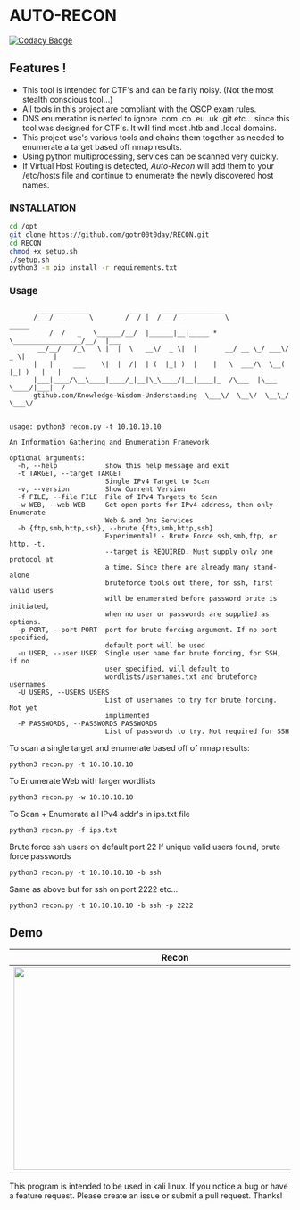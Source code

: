 # AUTO-RECON

[![Codacy Badge](https://api.codacy.com/project/badge/Grade/fa8f5aab4e434f848e5b7f27bb9eb816)](https://app.codacy.com/app/Knowledge-Wisdom-Understanding/recon?utm_source=github.com&utm_medium=referral&utm_content=Knowledge-Wisdom-Understanding/recon&utm_campaign=Badge_Grade_Dashboard)

## Features !

- This tool is intended for CTF's and can be fairly noisy. (Not the most stealth conscious tool...)
- All tools in this project are compliant with the OSCP exam rules.
- DNS enumeration is nerfed to ignore .com .co .eu .uk .git etc... since this tool was designed for CTF's. It will find most .htb and .local domains.
- This project use's various tools and chains them together as needed to enumerate a target based off nmap results.
- Using python multiprocessing, services can be scanned very quickly.
- If Virtual Host Routing is detected, _Auto-Recon_ will add them to your /etc/hosts file and continue to enumerate the newly discovered host names.

### INSTALLATION

```bash
cd /opt
git clone https://github.com/gotr00t0day/RECON.git
cd RECON
chmod +x setup.sh
./setup.sh
python3 -m pip install -r requirements.txt
```

### Usage

```text
       _____________          ____    ________________
      /___/___      \        /  / |  /___/__          \                   _____
          /  /   _   \______/__/  |______|__|_____ *   \_________________/__/  |___
       __/__/   /_\   \ |  |  \   __\/  _ \|  |       __/ __ \_/ ___\/  _ \|       |
      |   |     ___    \|  |  /|  | (  |_| )  |    |   \  ___/\  \__(  |_| )   |   |
      |___|____/\__\____|____/_|__|\_\____/|__|____|_  /\___  |\___  \____/|___|  /
      gtihub.com/Knowledge-Wisdom-Understanding  \___\/  \__\/  \__\_/      \___\/


usage: python3 recon.py -t 10.10.10.10

An Information Gathering and Enumeration Framework

optional arguments:
  -h, --help            show this help message and exit
  -t TARGET, --target TARGET
                        Single IPv4 Target to Scan
  -v, --version         Show Current Version
  -f FILE, --file FILE  File of IPv4 Targets to Scan
  -w WEB, --web WEB     Get open ports for IPv4 address, then only Enumerate
                        Web & and Dns Services
  -b {ftp,smb,http,ssh}, --brute {ftp,smb,http,ssh}
                        Experimental! - Brute Force ssh,smb,ftp, or http. -t,
                        --target is REQUIRED. Must supply only one protocol at
                        a time. Since there are already many stand-alone
                        bruteforce tools out there, for ssh, first valid users
                        will be enumerated before password brute is initiated,
                        when no user or passwords are supplied as options.
  -p PORT, --port PORT  port for brute forcing argument. If no port specified,
                        default port will be used
  -u USER, --user USER  Single user name for brute forcing, for SSH, if no
                        user specified, will default to
                        wordlists/usernames.txt and bruteforce usernames
  -U USERS, --USERS USERS
                        List of usernames to try for brute forcing. Not yet
                        implimented
  -P PASSWORDS, --PASSWORDS PASSWORDS
                        List of passwords to try. Not required for SSH
```

To scan a single target and enumerate based off of nmap results:

```
python3 recon.py -t 10.10.10.10
```

To Enumerate Web with larger wordlists

```
python3 recon.py -w 10.10.10.10
```

To Scan + Enumerate all IPv4 addr's in ips.txt file

```
python3 recon.py -f ips.txt
```

Brute force ssh users on default port 22 If unique valid users found, brute force passwords

```
python3 recon.py -t 10.10.10.10 -b ssh
```

Same as above but for ssh on port 2222 etc...

```
python3 recon.py -t 10.10.10.10 -b ssh -p 2222
```

## Demo

| Recon                                                                                                                              | Brute                                                                                                                                  |
| ---------------------------------------------------------------------------------------------------------------------------------- | -------------------------------------------------------------------------------------------------------------------------------------- |
| <img align="left" width="575" height="363" src="https://github.com/gotr00t0day/RECON/blob/master/img/auto.gif"> | <img align="left" width="575" height="363" src="https://github.com/gotr00t0day/RECON/blob/master/img/sshBrute.gif"> |

This program is intended to be used in kali linux.
If you notice a bug or have a feature request. Please create an issue or submit a pull request. Thanks!

